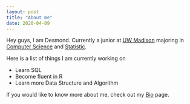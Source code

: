 ```yaml
---
layout: post
title: "About me"
date: 2020-04-09
---
```



Hey guys, I am Desmond. Currently a junior at [UW Madison](https://www.wisc.edu/) majoring in [Computer Science](https://www.cs.wisc.edu/) and [Statistic](https://stat.wisc.edu/). 


  Here is a list of things I am currently working on
  - Learn SQL 
  - Become fluent in R
  - Learn more Data Structure and Algorithm


If you would like to know more about me, check out my [Bio](https://ddhangdd.github.io/about/) page.


